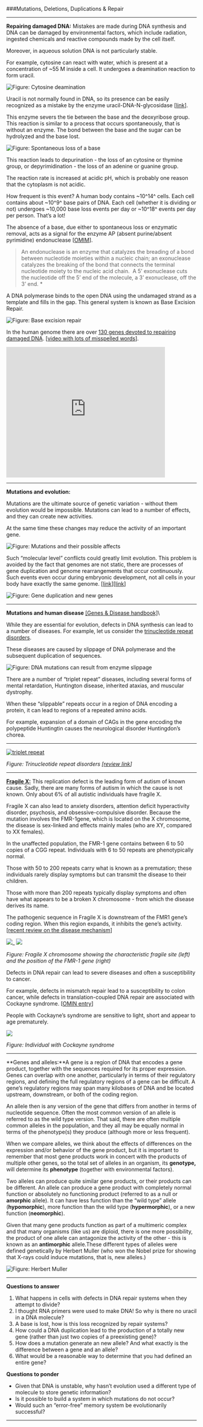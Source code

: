 ###Mutations, Deletions, Duplications & Repair

* * * * *

**Repairing damaged DNA:** Mistakes are made during DNA synthesis and
DNA can be damaged by environmental factors, which include radiation,
ingested chemicals and reactive compounds made by the cell itself.

Moreover, in aqueous solution DNA is not particularly stable.

For example, cytosine can react with water, which is present at a
concentration of \~55 M inside a cell. It undergoes a deamination
reaction to form uracil.

![*Figure: Cytosine deamination*](./img/CytosineDeamination.jpg)

Uracil is not normally found in DNA, so its presence can be easily
recognized as a mistake by the enzyme uracil-DNA-N-glycosidase
[[link](http://www.ncbi.nlm.nih.gov/pubmed/643602)].

This enzyme severs the tie between the base and the deoxyribose group.
This reaction is similar to a process that occurs spontaneously, that is
without an enzyme. The bond between the base and the sugar can be
hydrolyzed and the base lost.

![*Figure: Spontaneous loss of a base*](./img/LostBase.jpg)

This reaction leads to depurination - the loss of an cytosine or thymine
group, or depyrimidination - the loss of an adenine or guanine group.

The reaction rate is increased at acidic pH, which is probably one
reason that the cytoplasm is not acidic.

How frequent is this event? A human body contains \~10^14^ cells. Each
cell contains about \~10^9^ base pairs of DNA. Each cell (whether it is
dividing or not) undergoes \~10,000 base loss events per day or \~10^18^
events per day per person. That’s a lot!

The absence of a base, due either to spontaneous loss or enzymatic
removal, acts as a signal for the enzyme AP (absent purine/absent
pyrimidine) endonuclease [[OMIM](http://omim.org/entry/300773)].

> An endonuclease is an enzyme that catalyzes the breading of a bond
between nucleotide moieties within a nucleic chain; an exonuclease
catalyzes the breaking of the bond that connects the terminal nucleotide
moiety to the nucleic acid chain.  A 5’ exonuclease cuts the nucleotide
off the 5’ end of the molecule, a 3’ exonuclease, off the 3’ end. *

A DNA polymerase binds to the open DNA using the undamaged strand as a
template and fills in the gap. This general system is known as Base
Excision Repair.

![*Figure: Base excision repair*](./img/BaseReplacement.gif)

In the human genome there are over [130 genes devoted to repairing
damaged DNA](http://www.sciencemag.org/cgi/content/full/291/5507/1284).
[[video with lots of misspelled
words](http://www.youtube.com/watch?v=g4khROaOO6c)].

<embed width="420" height="345" src="http://www.youtube.com/v/ATwQnrDP8L0" type="application/x-shockwave-flash"> </embed>

* * * * *

**Mutations and evolution:**

Mutations are the ultimate source of genetic variation - without them
evolution would be impossible. Mutations can lead to a number of
effects, and they can create new activities.

At the same time these changes may reduce the activity of an important
gene.

![*Figure: Mutations and their possible affects*](./img/mutation.jpg)
  

Such “molecular level” conflicts could greatly limit evolution. This problem is avoided 
by the fact that genomes are not static, there are processes of gene duplication and 
genome rearrangements that occur continuously. Such events even occur during embryonic 
development, not all cells in your body have exactly the same genome. 
[[link](http://www.annualreviews.org/doi/abs/10.1146/annurev.genom.9.081307.164217)][[link](http://salk.academia.edu/MikeMcConnell/Papers/287571/LINE-1_retrotransposons_mediators_of_somatic_variation_in_neuronal_genomes)]

![*Figure: Gene duplication and new genes*](./img/gene%20duplication%20and%20neofunction.jpg)

* * * * *

**Mutations and human disease** [[Genes & Disease handbook]](http://www.ncbi.nlm.nih.gov/disease/Cockayne.html)\


While they are essential for evolution, defects in DNA synthesis can
lead to a number of diseases. For example, let us consider the
[trinucleotide repeat
disorders](http://www.stanford.edu/group/hopes/cgi-bin/wordpress/2010/06/trinucleotide-repeat-disorders/).

These diseases are caused by slippage of DNA polymerase and the
subsequent duplication of sequences.

![*Figure: DNA mutations can result from enzyme slippage*](./img/slippage.jpg)

There are a number of “triplet repeat” diseases, including several forms
of mental retardation, Huntington disease, inherited ataxias, and
muscular dystrophy.

When these “slippable” repeats occur in a region of DNA encoding a
protein, it can lead to regions of a repeated amino acids.

For example, expansion of a domain of CAGs in the gene encoding the
polypeptide Huntingtin causes the neurological disorder Huntingdon’s
chorea.

* * * * *

[![triplet
repeat](./img/triple-repeat-diseases.jpg)](http://www.wiley-vch.de/books/sample/3527306528_c01.pdf)

*Figure: Trinucleotide repeat disorders [[review link](http://www.annualreviews.org/doi/pdf/10.1146/annurev.neuro.29.051605.113042)]*

* * * * *

[**Fragile X:**](http://www.ncbi.nlm.nih.gov/pubmed/19422761) This
replication defect is the leading form of autism of known cause. Sadly,
there are many forms of autism in which the cause is not known. Only
about 6% of all autistic individuals have fragile X.

Fragile X can also lead to anxiety disorders, attention deficit
hyperactivity disorder, psychosis, and obsessive-compulsive disorder.
Because the mutation involves the FMR-1gene, which is located on the X
chromosome, the disease is sex-linked and effects mainly males (who are
XY, compared to XX females).

In the unaffected population, the FMR-1 gene contains between 6 to 50
copies of a CGG repeat. Individuals with 6 to 50 repeats are
phenotypically normal.

Those with 50 to 200 repeats carry what is known as a premutation; these
individuals rarely display symptoms but can transmit the disease to
their children.

Those with more than 200 repeats typically display symptoms and often
have what appears to be a broken X chromosome - from which the disease
derives its name.

The pathogenic sequence in Fragile X is downstream of the FMR1 gene’s
coding region. When this region expands, it inhibits the gene’s
activity. [[recent review on the disease
mechanism](http://www.annualreviews.org/doi/pdf/10.1146/annurev-pathol-011811-132457)]

[![ ](./img/fragile.jpg)](http://www.fragilex.org/)_ ![ ](./img/fraile2.jpg)

*Figure: Fragile X chromosome showing the characteristic fragile site (left) and the position of the FMR-1 gene (right)*

Defects in DNA repair can lead to severe diseases and often a
susceptibility to cancer.

For example, defects in mismatch repair lead to a susceptibility to
colon cancer, while defects in translation-coupled DNA repair are
associated with Cockayne syndrome. [[OMIN
entry](http://omim.org/entry/216400)]

People with Cockayne’s syndrome are sensitive to light, short and appear
to age prematurely.

[![ ](./img/Cockayne.gif)](http://www.ncbi.nlm.nih.gov/books/NBK22190/)

*Figure: Individual with Cockayne syndrome*

* * * * *

**Genes and alleles:**A gene is a region of DNA that encodes a gene
product, together with the sequences required for its proper expression.
Genes can overlap with one another, particularly in terms of their
regulatory regions, and defining the full regulatory regions of a gene
can be difficult. A gene’s regulatory regions may span many kilobases of
DNA and be located upstream, downstream, or both of the coding region.

An allele then is any version of the gene that differs from another in
terms of nucleotide sequence. Often the most common version of an allele
is referred to as the wild type version. That said, there are often
multiple common alleles in the population, and they all may be equally
normal in terms of the phenotype(s) they produce (although more or less
frequent).

When we compare alleles, we think about the effects of differences on
the expression and/or behavior of the gene product, but it is important
to remember that most gene products work in concert with the products of
multiple other genes, so the total set of alleles in an organism, its
**genotype,** will determine its **phenotype** (together with
environmental factors).

Two alleles can produce quite similar gene products, or their products
can be different. An allele can produce a gene product with completely
normal function or absolutely no functioning product (referred to as a
null or **amorphic** allele). It can have less function than the “wild
type” allele (**hypomorphic**), more function than the wild type
(**hypermorphic**), or a new function (**neomorphic**).

Given that many gene products function as part of a multimeric complex
and that many organisms (like us) are diploid, there is one more
possibility, the product of one allele can antagonize the activity of
the other - this is known as an **antimorphic** allele.These different
types of alleles were defined genetically by Herbert Muller (who won the
Nobel prize for showing that X-rays could induce mutations, that is, new
alleles.)

![*Figure: Herbert Muller*](./img/Muller.jpg)

* * * * *

**Questions to answer**

1.  What happens in cells with defects in DNA repair systems when they
    attempt to divide?
2.  I thought RNA primers were used to make DNA! So why is there no
    uracil in a DNA molecule?
3.  A base is lost, how is this loss recognized by repair systems?
4.  How could a DNA duplication lead to the production of a totally new
    gene (rather than just two copies of a preexisting gene)?
5.  How does a mutation generate an new allele? And what exactly is the
    difference between a gene and an allele?
6.  What would be a reasonable way to determine that you had defined an
    entire gene?

**Questions to ponder**

-   Given that DNA is unstable, why hasn’t evolution used a different
    type of molecule to store genetic information?
-   Is it possible to build a system in which mutations do not occur?
-   Would such an “error-free” memory system be evolutionarily
    successful?

* * * * *